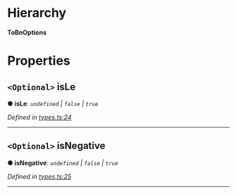 

# Hierarchy

**ToBnOptions**

# Properties

<a id="isle"></a>

## `<Optional>` isLe

**● isLe**: *`undefined` \| `false` \| `true`*

*Defined in [types.ts:24](https://github.com/polkadot-js/common/blob/1cd491b/packages/util/src/types.ts#L24)*

___
<a id="isnegative"></a>

## `<Optional>` isNegative

**● isNegative**: *`undefined` \| `false` \| `true`*

*Defined in [types.ts:25](https://github.com/polkadot-js/common/blob/1cd491b/packages/util/src/types.ts#L25)*

___

